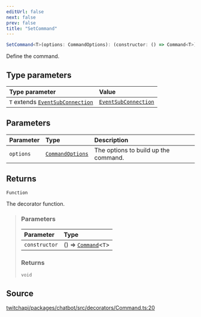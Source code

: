 ```yaml
---
editUrl: false
next: false
prev: false
title: "SetCommand"
---
```


```ts
SetCommand<T>(options: CommandOptions): (constructor: () => Command<T>) => void
```

Define the command.

## Type parameters

| Type parameter | Value |
| :------ | :------ |
| `T` extends [`EventSubConnection`](/api/chatbot/enumerations/eventsubconnection/) | [`EventSubConnection`](/api/chatbot/enumerations/eventsubconnection/) |

## Parameters

| Parameter | Type | Description |
| :------ | :------ | :------ |
| `options` | [`CommandOptions`](/api/chatbot/interfaces/commandoptions/) | The options to build up the command. |

## Returns

`Function`

The decorator function.

> ### Parameters
>
> | Parameter | Type |
> | :------ | :------ |
> | `constructor` | () => [`Command`](/api/chatbot/classes/command/)\<`T`\> |
>
> ### Returns
>
> `void`
>

## Source

[twitchapi/packages/chatbot/src/decorators/Command.ts:20](https://github.com/pablornc/twitchapi//blob/f8a75ccd701e54db4c91e2b0128974da23f25d14/packages/chatbot/src/decorators/Command.ts#L20)
